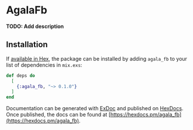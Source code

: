 # AgalaFb

**TODO: Add description**

## Installation

If [available in Hex](https://hex.pm/docs/publish), the package can be installed
by adding `agala_fb` to your list of dependencies in `mix.exs`:

```elixir
def deps do
  [
    {:agala_fb, "~> 0.1.0"}
  ]
end
```

Documentation can be generated with [ExDoc](https://github.com/elixir-lang/ex_doc)
and published on [HexDocs](https://hexdocs.pm). Once published, the docs can
be found at [https://hexdocs.pm/agala_fb](https://hexdocs.pm/agala_fb).

